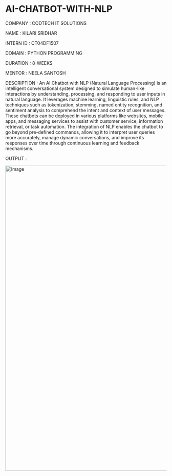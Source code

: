 # AI-CHATBOT-WITH-NLP

COMPANY : CODTECH IT SOLUTIONS

NAME : KILARI SRIDHAR

INTERN ID : CT04DF1507

DOMAIN : PYTHON PROGRAMMING

DURATION : 8-WEEKS

MENTOR : NEELA SANTOSH


DESCRIPTION : An AI Chatbot with NLP (Natural Language Processing) is an intelligent conversational system designed to simulate human-like interactions by understanding, processing, and responding to user inputs in natural language. It leverages machine learning, linguistic rules, and NLP techniques such as tokenization, stemming, named entity recognition, and sentiment analysis to comprehend the intent and context of user messages. These chatbots can be deployed in various platforms like websites, mobile apps, and messaging services to assist with customer service, information retrieval, or task automation. The integration of NLP enables the chatbot to go beyond pre-defined commands, allowing it to interpret user queries more accurately, manage dynamic conversations, and improve its responses over time through continuous learning and feedback mechanisms.


OUTPUT :

<img width="1763" height="950" alt="Image" src="https://github.com/user-attachments/assets/5f1ff189-ae9f-4dc7-877d-8d9b2b6b78e0" />
